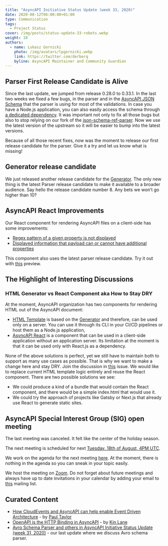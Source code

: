 ```yaml
---
title: "AsyncAPI Initiative Status Update (week 33, 2020)"
date: 2020-08-12T06:00:00+01:00
type: Communication
tags:
  - Project Status
cover: /img/posts/status-update-33-robots.webp
weight: 10
authors:
  - name: Lukasz Gornicki
    photo: /img/avatars/lpgornicki.webp
    link: https://twitter.com/derberq
    byline: AsyncAPI Maintainer and Community Guardian
---
```


## Parser First Release Candidate is Alive

Since the last update, we jumped from release 0.28.0 to 0.33.1. In the last two weeks we fixed a few bugs, in the parser and in the [AsyncAPI JSON Schema](https://github.com/asyncapi/spec-json-schemas/blob/master/schemas/2.0.0.json) that the parser is using for most of the validations. In case you have a Node.js application, you can also easily access the schema through [a dedicated dependency](https://github.com/asyncapi/asyncapi-node). It was important not only to fix all those bugs but also to stop relying on our fork of the [json-schema-ref-parser](https://github.com/APIDevTools/json-schema-ref-parser). Now we use the latest version of the upstream so it will be easier to bump into the latest versions. 

Because of all those recent fixes, now was the moment to release our first release candidate for the parser. Give it a try and let us know what is missing!


## Generator release candidate

We just released another release candidate for the [Generator](https://github.com/asyncapi/generator/releases). The only new thing is the latest Parser release candidate to make it available to a broader audience. Say hello the release candidate number 8. Any bets we won’t go higher than 10?

## AsyncAPI React Improvements

Our React component for rendering AsyncAPI files on a client-side has some improvements:

- [Regex pattern of a given property is not displayed](https://github.com/asyncapi/asyncapi-react/pull/115)
- [Displayed information that payload can or cannot have additional properties](https://github.com/asyncapi/asyncapi-react/pull/118)

This component also uses the latest parser release candidate. Try it out with [this](https://asyncapi.github.io/asyncapi-react/) preview.

## The Highlight of Interesting Discussions

### HTML Generator vs React Component aka How to Stay DRY

At the moment, AsyncAPI organization has two components for rendering HTML out of the AsyncAPI document:

- [HTML Template](https://github.com/asyncapi/html-template) is based on the [Generator](https://github.com/asyncapi/generator) and therefore, can be used only on a server.  You can use it through its CLI in your CI/CD pipelines or host them as a Node.js application,
- [AsyncAPI React](https://github.com/asyncapi/asyncapi-react/) is a component that can be used in a client-side application without an application server. Its limitation at the moment is that it can be used only with React.js as a dependency.

None of the above solutions is perfect, yet we still have to maintain both to support as many use cases as possible. That is why we want to make a change here and stay DRY. Join the discussion in [this](https://github.com/asyncapi/html-template/issues/51) issue. We would like to replace current HTML template logic entirely and reuse the React component. There are two possible solutions we see:

- We could produce a kind of a bundle that would contain the React component, and there would be a simple index.html that would use it.
- We could try the approach of projects like Gatsby or Next.js that already use React to generate static sites.

## AsyncAPI Special Interest Group (SIG) open meeting

The last meeting was canceled. It felt like the center of the holiday season.

The next meeting is scheduled for next [Tuesday, 18th of August, 4PM UTC](https://everytimezone.com/s/48cdc0da). 

We work on the agenda for the next meeting [here](https://github.com/asyncapi/asyncapi/issues/425). At the moment, there is nothing in the agenda so you can sneak in your topic easily. 

We host the meeting on [Zoom](https://zoom.us/j/83140549308). Do not forget about future meetings and always have up to date invitations in your calendar by adding your email to [this](https://groups.google.com/forum/#!forum/asyncapi-users) mailing list.

## Curated Content

- [How CloudEvents and AsyncAPI can help enable Event Driven Architecture](https://www.linkedin.com/pulse/how-cloudevents-asyncapi-can-help-enable-event-driven-paul-taylor/) - by [Paul Taylor](https://www.linkedin.com/in/paultay/)
- [OpenAPI is the HTTP Binding in AsyncAPI](http://apievangelist.com/2020/07/20/openapi-is-the-http-binding-in-asyncapi/) - by [Kin Lane](https://twitter.com/kinlane)
- [Avro Schema Parser and others in AsyncAPI Initiative Status Update (week 31, 2020)](https://www.asyncapi.com/blog/status-update-31-20/) - our last update where we discuss Avro schema parser.
